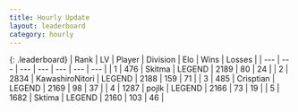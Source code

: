 ```yaml
---
title: Hourly Update
layout: leaderboard
category: hourly
---
```


{: .leaderboard}
| Rank | LV | Player | Division | Elo | Wins | Losses |
| --- | --- | --- | --- | --- | --- | --- |
| <span data-change="0">1</span> | 476 | <span title="ID: 402846">Skitma</span> | LEGEND | <span data-change="0">2189</span> | <span data-change="0">80</span> | <span data-change="0">24</span> |
| <span data-change="0">2</span> | 2834 | <span title="ID: 164871">KawashiroNitori</span> | LEGEND | <span data-change="0">2188</span> | <span data-change="0">159</span> | <span data-change="0">71</span> |
| <span data-change="0">3</span> | 485 | <span title="ID: 665674">Crisptian</span> | LEGEND | <span data-change="-13">2169</span> | <span data-change="0">98</span> | <span data-change="1">37</span> |
| <span data-change="1">4</span> | 1287 | <span title="ID: 4783">pojlk</span> | LEGEND | <span data-change="11">2166</span> | <span data-change="2">73</span> | <span data-change="0">19</span> |
| <span data-change="-1">5</span> | 1682 | <span title="ID: 353063">Sktima</span> | LEGEND | <span data-change="0">2160</span> | <span data-change="0">103</span> | <span data-change="0">46</span> |